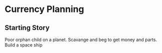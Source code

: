 # Currency Planning

## Starting Story
Poor orphan child on a planet. Scavange and beg to get money and parts. Build a space ship
